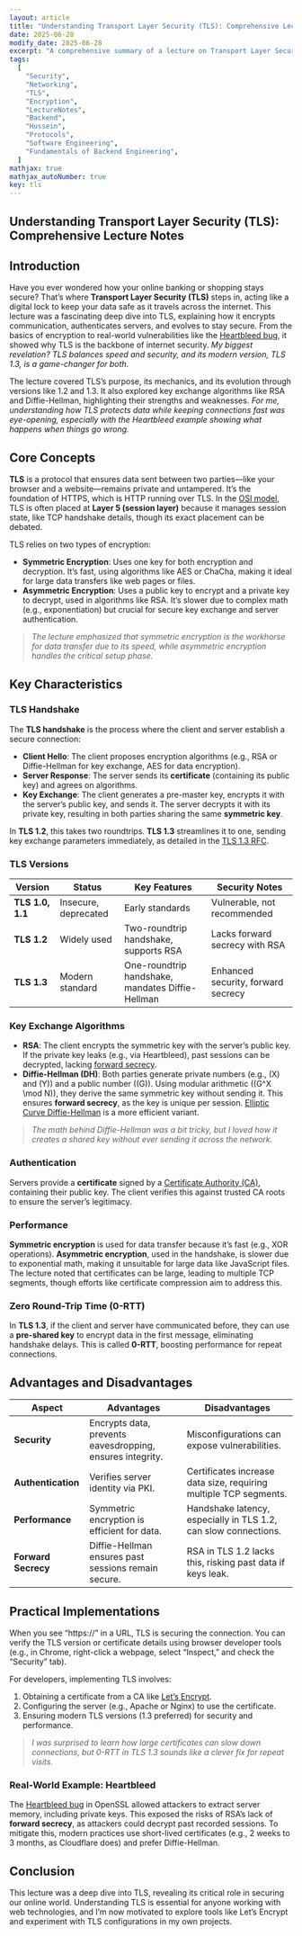 ```yaml
---
layout: article
title: "Understanding Transport Layer Security (TLS): Comprehensive Lecture Notes"
date: 2025-06-28
modify_date: 2025-06-28
excerpt: "A comprehensive summary of a lecture on Transport Layer Security (TLS), covering its purpose, key concepts, versions, handshake process, key exchange algorithms, and real-world implications like the Heartbleed bug."
tags: 
  [
    "Security",
    "Networking",
    "TLS",
    "Encryption",
    "LectureNotes",
    "Backend",
    "Hussein",
    "Protocols",
    "Software Engineering",
    "Fundamentals of Backend Engineering",
  ]
mathjax: true
mathjax_autoNumber: true
key: tls
---
```


## Understanding Transport Layer Security (TLS): Comprehensive Lecture Notes

## Introduction

Have you ever wondered how your online banking or shopping stays secure? That’s where **Transport Layer Security (TLS)** steps in, acting like a digital lock to keep your data safe as it travels across the internet. This lecture was a fascinating deep dive into TLS, explaining how it encrypts communication, authenticates servers, and evolves to stay secure. From the basics of encryption to real-world vulnerabilities like the [Heartbleed bug](http://heartbleed.com/), it showed why TLS is the backbone of internet security. _My biggest revelation? TLS balances speed and security, and its modern version, TLS 1.3, is a game-changer for both._

The lecture covered TLS’s purpose, its mechanics, and its evolution through versions like 1.2 and 1.3. It also explored key exchange algorithms like RSA and Diffie-Hellman, highlighting their strengths and weaknesses. _For me, understanding how TLS protects data while keeping connections fast was eye-opening, especially with the Heartbleed example showing what happens when things go wrong._

## Core Concepts

**TLS** is a protocol that ensures data sent between two parties—like your browser and a website—remains private and untampered. It’s the foundation of HTTPS, which is HTTP running over TLS. In the [OSI model](https://en.wikipedia.org/wiki/OSI_model), TLS is often placed at **Layer 5 (session layer)** because it manages session state, like TCP handshake details, though its exact placement can be debated.

TLS relies on two types of encryption:

- **Symmetric Encryption**: Uses one key for both encryption and decryption. It’s fast, using algorithms like AES or ChaCha, making it ideal for large data transfers like web pages or files.
- **Asymmetric Encryption**: Uses a public key to encrypt and a private key to decrypt, used in algorithms like RSA. It’s slower due to complex math (e.g., exponentiation) but crucial for secure key exchange and server authentication.

> _The lecture emphasized that symmetric encryption is the workhorse for data transfer due to its speed, while asymmetric encryption handles the critical setup phase._

## Key Characteristics

### TLS Handshake

The **TLS handshake** is the process where the client and server establish a secure connection:

- **Client Hello**: The client proposes encryption algorithms (e.g., RSA or Diffie-Hellman for key exchange, AES for data encryption).
- **Server Response**: The server sends its **certificate** (containing its public key) and agrees on algorithms.
- **Key Exchange**: The client generates a pre-master key, encrypts it with the server’s public key, and sends it. The server decrypts it with its private key, resulting in both parties sharing the same **symmetric key**.

In **TLS 1.2**, this takes two roundtrips. **TLS 1.3** streamlines it to one, sending key exchange parameters immediately, as detailed in the [TLS 1.3 RFC](https://tools.ietf.org/html/rfc8446).

### TLS Versions

| Version          | Status               | Key Features                                     | Security Notes                     |
| ---------------- | -------------------- | ------------------------------------------------ | ---------------------------------- |
| **TLS 1.0, 1.1** | Insecure, deprecated | Early standards                                  | Vulnerable, not recommended        |
| **TLS 1.2**      | Widely used          | Two-roundtrip handshake, supports RSA            | Lacks forward secrecy with RSA     |
| **TLS 1.3**      | Modern standard      | One-roundtrip handshake, mandates Diffie-Hellman | Enhanced security, forward secrecy |

### Key Exchange Algorithms

- **RSA**: The client encrypts the symmetric key with the server’s public key. If the private key leaks (e.g., via Heartbleed), past sessions can be decrypted, lacking [forward secrecy](https://en.wikipedia.org/wiki/Forward_secrecy).
- **Diffie-Hellman (DH)**: Both parties generate private numbers (e.g., \(X\) and \(Y\)) and a public number (\(G\)). Using modular arithmetic (\(G^X \mod N\)), they derive the same symmetric key without sending it. This ensures **forward secrecy**, as the key is unique per session. [Elliptic Curve Diffie-Hellman](https://en.wikipedia.org/wiki/Elliptic-curve_Diffie%E2%80%93Hellman) is a more efficient variant.

> _The math behind Diffie-Hellman was a bit tricky, but I loved how it creates a shared key without ever sending it across the network._

### Authentication

Servers provide a **certificate** signed by a [Certificate Authority (CA)](https://en.wikipedia.org/wiki/Certificate_authority), containing their public key. The client verifies this against trusted CA roots to ensure the server’s legitimacy.

### Performance

**Symmetric encryption** is used for data transfer because it’s fast (e.g., XOR operations). **Asymmetric encryption**, used in the handshake, is slower due to exponential math, making it unsuitable for large data like JavaScript files. The lecture noted that certificates can be large, leading to multiple TCP segments, though efforts like certificate compression aim to address this.

### Zero Round-Trip Time (0-RTT)

In **TLS 1.3**, if the client and server have communicated before, they can use a **pre-shared key** to encrypt data in the first message, eliminating handshake delays. This is called **0-RTT**, boosting performance for repeat connections.

## Advantages and Disadvantages

| Aspect              | Advantages                                                | Disadvantages                                                     |
| ------------------- | --------------------------------------------------------- | ----------------------------------------------------------------- |
| **Security**        | Encrypts data, prevents eavesdropping, ensures integrity. | Misconfigurations can expose vulnerabilities.                     |
| **Authentication**  | Verifies server identity via PKI.                         | Certificates increase data size, requiring multiple TCP segments. |
| **Performance**     | Symmetric encryption is efficient for data.               | Handshake latency, especially in TLS 1.2, can slow connections.   |
| **Forward Secrecy** | Diffie-Hellman ensures past sessions remain secure.       | RSA in TLS 1.2 lacks this, risking past data if keys leak.        |

## Practical Implementations

When you see “https://” in a URL, TLS is securing the connection. You can verify the TLS version or certificate details using browser developer tools (e.g., in Chrome, right-click a webpage, select “Inspect,” and check the “Security” tab).

For developers, implementing TLS involves:

1. Obtaining a certificate from a CA like [Let’s Encrypt](https://letsencrypt.org/).
2. Configuring the server (e.g., Apache or Nginx) to use the certificate.
3. Ensuring modern TLS versions (1.3 preferred) for security and performance.

> _I was surprised to learn how large certificates can slow down connections, but 0-RTT in TLS 1.3 sounds like a clever fix for repeat visits._

### Real-World Example: Heartbleed

The [Heartbleed bug](http://heartbleed.com/) in OpenSSL allowed attackers to extract server memory, including private keys. This exposed the risks of RSA’s lack of **forward secrecy**, as attackers could decrypt past recorded sessions. To mitigate this, modern practices use short-lived certificates (e.g., 2 weeks to 3 months, as Cloudflare does) and prefer Diffie-Hellman.

## Conclusion

This lecture was a deep dive into TLS, revealing its critical role in securing our online world. Understanding TLS is essential for anyone working with web technologies, and I’m now motivated to explore tools like Let’s Encrypt and experiment with TLS configurations in my own projects.
